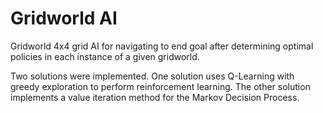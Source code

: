# Gridworld AI
Gridworld 4x4 grid AI for navigating to end goal after determining optimal policies in each instance of a given gridworld. 

Two solutions were implemented. One solution uses Q-Learning with greedy exploration to perform reinforcement learning. The other solution implements a value iteration method for the Markov Decision Process.

